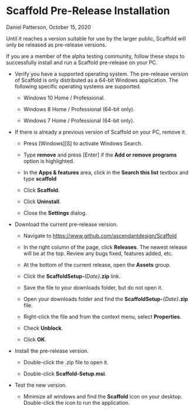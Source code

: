 Scaffold Pre-Release Installation
=================================

Daniel Patterson, October 15, 2020

Until it reaches a version suitable for use by the larger public,
Scaffold will only be released as pre-release versions.

If you are a member of the alpha testing community, follow these steps
to successfully install and run a Scaffold pre-release on your PC.

-   Verify you have a supported operating system. The pre-release
    version of Scaffold is only distributed as a 64-bit Windows
    application. The following specific operating systems are supported.

    -   Windows 10 Home / Professional.

    -   Windows 8 Home / Professional (64-bit only).

    -   Windows 7 Home / Professional (64-bit only).

-   If there is already a previous version of Scaffold on your PC,
    remove it.

    -   Press \[Windows\]\[S\] to activate Windows Search.

    -   Type **remove** and press \[Enter\] if the **Add or remove
        programs** option is highlighted.

    -   In the **Apps & features** area, click in the **Search this
        list** textbox and type **scaffold**

    -   Click **Scaffold**.

    -   Click **Uninstall**.

    -   Close the **Settings** dialog.

-   Download the current pre-release version.

    -   Navigate to <https://www.github.com/ascendantdesign/Scaffold>

    -   In the right column of the page, click **Releases**. The newest
        release will be at the top. Review any bugs fixed, features
        added, etc.

    -   At the bottom of the current release, open the **Assets** group.

    -   Click the **ScaffoldSetup-***(Date}***.zip** link.

    -   Save the file to your downloads folder, but do not open it.

    -   Open your downloads folder and find the
        **ScaffoldSetup-***{Date}***.zip** file.

    -   Right-click the file and from the context menu, select
        **Properties**.

    -   Check **Unblock**.

    -   Click **OK**.

-   Install the pre-release version.

    -   Double-click the .zip file to open it.

    -   Double-click **Scaffold-Setup.msi**.

-   Test the new version.

    -   Minimize all windows and find the **Scaffold** icon on your
        desktop. Double-click the icon to run the application.
